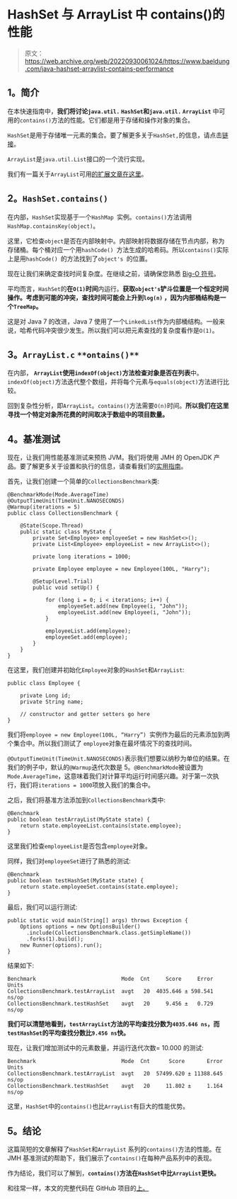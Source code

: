 # HashSet 与 ArrayList 中 contains()的性能

> 原文：<https://web.archive.org/web/20220930061024/https://www.baeldung.com/java-hashset-arraylist-contains-performance>

## **1。简介**

在本快速指南中，**我们将讨论`java.util.` `HashSet`和`java.util.` `ArrayList`** 中可用的`contains()`方法的性能。它们都是用于存储和操作对象的集合。

`HashSet`是用于存储唯一元素的集合。要了解更多关于`HashSet,`的信息，请点击[链接](/web/20221208143940/https://www.baeldung.com/java-hashset)。

`ArrayList`是`java.util.List`接口的一个流行实现。

我们有一篇关于`ArrayList`可用[的扩展文章在这里](/web/20221208143940/https://www.baeldung.com/java-arraylist)。

## **2。`HashSet.contains()`**

在内部，`HashSet`实现基于一个`HashMap `实例。`contains()`方法调用`HashMap.containsKey(object)`。

这里，它检查`object`是否在内部映射中。内部映射将数据存储在节点内部，称为存储桶。每个桶对应一个用`hashCode() `方法生成的哈希码。所以`contains()`实际上是用`hashCode() `的方法找到了`object's `的位置。

现在让我们来确定查找时间复杂度。在继续之前，请确保您熟悉 [Big-O 符号](/web/20221208143940/https://www.baeldung.com/big-o-notation)。

平均而言，`HashSet`的**在`O(1)`时间**内运行。**获取`object's`铲斗位置是一个恒定时间操作。考虑到可能的冲突，查找时间可能会上升到`log(n)` ，因为内部桶结构是一个`TreeMap`。**

这是对 Java 7 的改进，Java 7 使用了一个`LinkedList`作为内部桶结构。一般来说，哈希代码冲突很少发生。所以我们可以把元素查找的复杂度看作是`O(1)`。

## **3。`ArrayList.c`** `**ontains()**`

在内部， **`ArrayList`使用`indexOf(object)`方法检查对象是否在列表**中。`indexOf(object)`方法迭代整个数组，并将每个元素与`equals(object)`方法进行比较。

回到复杂性分析，即`ArrayList`。`contains()`方法需要`O(n)`时间。**所以我们在这里寻找一个特定对象所花费的时间取决于数组中的项目数量。**

## **4。基准测试**

现在，让我们用性能基准测试来预热 JVM。我们将使用 JMH 的 OpenJDK 产品。要了解更多关于设置和执行的信息，请查看我们的[实用指南](/web/20221208143940/https://www.baeldung.com/java-microbenchmark-harness)。

首先，让我们创建一个简单的`CollectionsBenchmark`类:

```
@BenchmarkMode(Mode.AverageTime)
@OutputTimeUnit(TimeUnit.NANOSECONDS)
@Warmup(iterations = 5)
public class CollectionsBenchmark {

    @State(Scope.Thread)
    public static class MyState {
        private Set<Employee> employeeSet = new HashSet<>();
        private List<Employee> employeeList = new ArrayList<>();

        private long iterations = 1000;

        private Employee employee = new Employee(100L, "Harry");

        @Setup(Level.Trial)
        public void setUp() {

            for (long i = 0; i < iterations; i++) {
                employeeSet.add(new Employee(i, "John"));
                employeeList.add(new Employee(i, "John"));
            }

            employeeList.add(employee);
            employeeSet.add(employee);
        }
    }
}
```

在这里，我们创建并初始化`Employee`对象的`HashSet`和`ArrayList`:

```
public class Employee {

    private Long id;
    private String name;

    // constructor and getter setters go here
}
```

我们将`employee = new Employee(100L, “Harry”) `实例作为最后的元素添加到两个集合中。所以我们测试了 `employee`对象在最坏情况下的查找时间。

`@OutputTimeUnit(TimeUnit.NANOSECONDS)`表示我们想要以纳秒为单位的结果。在我们的例子中，默认的`@Warmup`迭代次数是 5。`@BenchmarkMode`被设置为`Mode.AverageTime`，这意味着我们对计算平均运行时间感兴趣。对于第一次执行，我们将`iterations = 1000`项放入我们的集合中。

之后，我们将基准方法添加到`CollectionsBenchmark`类中:

```
@Benchmark
public boolean testArrayList(MyState state) {
    return state.employeeList.contains(state.employee);
}
```

这里我们检查`employeeList`是否包含`employee`对象。

同样，我们对`employeeSet`进行了熟悉的测试:

```
@Benchmark
public boolean testHashSet(MyState state) {
    return state.employeeSet.contains(state.employee);
}
```

最后，我们可以运行测试:

```
public static void main(String[] args) throws Exception {
    Options options = new OptionsBuilder()
      .include(CollectionsBenchmark.class.getSimpleName())
      .forks(1).build();
    new Runner(options).run();
}
```

结果如下:

```
Benchmark                           Mode  Cnt     Score     Error  Units
CollectionsBenchmark.testArrayList  avgt   20  4035.646 ± 598.541  ns/op
CollectionsBenchmark.testHashSet    avgt   20     9.456 ±   0.729  ns/op
```

**我们可以清楚地看到，`testArrayList`方法的平均查找分数为`4035.646 ns`，而`testHashSet`的平均查找分数比`9.456 ns`快。**

现在，让我们增加测试中的元素数量，并运行迭代次数= 10.000 的测试:

```
Benchmark                           Mode  Cnt      Score       Error  Units
CollectionsBenchmark.testArrayList  avgt   20  57499.620 ± 11388.645  ns/op
CollectionsBenchmark.testHashSet    avgt   20     11.802 ±     1.164  ns/op
```

这里，`HashSet`中的`contains()`也比`ArrayList`有巨大的性能优势。

## **5。结论**

这篇简短的文章解释了`HashSet`和`ArrayList` 系列的`contains()`方法的性能。在 JMH 基准测试的帮助下，我们展示了`contains()`在每种产品系列中的表现。

作为结论，我们可以了解到，**`contains()`方法在`HashSet`中比`ArrayList`更快。**

和往常一样，本文的完整代码在 GitHub 项目的[上。](https://web.archive.org/web/20221208143940/https://github.com/eugenp/tutorials/tree/master/core-java-modules/core-java-collections-3)